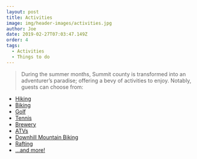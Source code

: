 ```yaml
---
layout: post
title: Activities
image: img/header-images/activities.jpg
author: Joe
date: 2019-02-27T07:03:47.149Z
order: 4
tags: 
  - Activities
  - Things to do
---
```


> During the summer months, Summit county is transformed into an adventurer’s paradise; offering a bevy of activities to enjoy. Notably, guests can choose from:

- <a href="https://summitcountyco.maps.arcgis.com/apps/webappviewer/index.html?id=3bef9132da234447b7081661157adc8a" target="_blank">Hiking</a>
- <a href="https://www.yelp.com/search?cflt=bikerentals&find_loc=Breckenridge%2C+CO+80424" target="_blank">Biking</a>
- <a href="http://coloradotravelmaster.com/golfing-golf-courses-breckenridge-keystone-frisco-dillon-silverthorne-copper-mountain-summit-county.php" target="_blank">Golf</a>
- <a href="https://highcountryactivities.com/summit-fun-activities-summer.html" target="_blank">Tennis</a>
- <a href="https://www.sucobrewtour.com/our-tours/afternoon-brewery-tour" target="_blank">Brewery</a>
- <a href="https://highcountryactivities.com/atv-tours-frisco-dillon-silverthorne.html" target="_blank">ATVs</a>
- <a href="https://mtbparks.com/Colorado/216-Keystone-Bike-Park/View-details.html" target="_blank">Downhill Mountain Biking</a>
- <a href="https://www.townoffrisco.com/play/rafting/" target="_blank">Rafting</a>
- <a href="https://highcountryactivities.com/summer-activities-frisco-dillon-silverthorne.html" target="_blank">...and more!</a>
 

